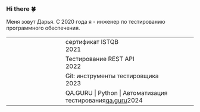 ### Hi there :four_leaf_clover:
Меня зовут Дарья. С 2020 года я - инженер по тестированию программного обеспечения.</br>
<!--
**Daria1004/Daria1004** is a ✨ _special_ ✨ repository because its `README.md` (this file) appears on your GitHub profile.

Here are some ideas to get you started:

- 🔭 I’m currently working on ...
- 🌱 I’m currently learning ...
- 👯 I’m looking to collaborate on ...
- 🤔 I’m looking for help with ...
- 💬 Ask me about ...
- 📫 How to reach me: telegram @otempora...
- 😄 Pronouns: ...
- ⚡ Fun fact: ...
-->

<table width="100%" border='0'>
   <tr> 
    <td width="30%" valign="bottom"></td><td valign="middle">сертификат ISTQB</br>2021</td></tr>
    <tr><td width="30%" valign="bottom"></td><td valign="middle">Тестирование REST API</br>2022</td>
    <tr><td width="30%" valign="bottom"></td><td valign="middle">Git: инструменты тестировщика</br>2023</td>
    <tr><td width="30%" valign="bottom"></td><td valign="middle">QA.GURU | Python | Автоматизация тестирования<a target="_blank" href="https://qa.guru">qa.guru</a>2024</td></tr>
   </tr>
  </table>
  </br>

